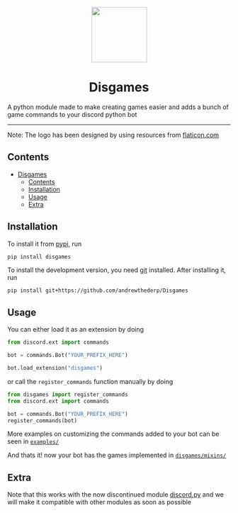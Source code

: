 <p align="center">
 <img src="./docs/src/disgames.png" height="125px" width="125px" />
</p>

<h1 align="center">Disgames</h1>
A python module made to make creating games easier and adds a bunch of game commands to your discord python bot

---
Note: The logo has been designed by using resources from [flaticon.com](https://www.flaticon.com/)


## Contents

- [Disgames](#disgames)
  - [Contents](#contents)
  - [Installation](#installation)
  - [Usage](#usage)
  - [Extra](#extra)

## Installation

To install it from [pypi](https://pypi.org/project/disgames), run

```sh
pip install disgames
```

To install the development version, you need [git](https://git-scm.com/downloads) installed. After installing it, run

```shell
pip install git+https://github.com/andrewthederp/Disgames
```

## Usage

You can either load it as an extension by doing

```py
from discord.ext import commands

bot = commands.Bot("YOUR_PREFIX_HERE")

bot.load_extension("disgames")
```

or call the `register_commands` function manually by doing

```py
from disgames import register_commands
from discord.ext import commands

bot = commands.Bot("YOUR_PREFIX_HERE")
register_commands(bot)
```

More examples on customizing the commands added to your bot can be seen in [`examples/`](./examples/)

And thats it! now your bot has the games implemented in [`disgames/mixins/`](./disgames/mixins/)

## Extra

Note that this works with the now discontinued module [discord.py](https://pypi.org/project/discord.py) and we
will make it compatible with other modules as soon as possible
